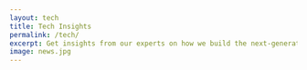 ```yaml
---
layout: tech
title: Tech Insights
permalink: /tech/
excerpt: Get insights from our experts on how we build the next-generation DEX-chain
image: news.jpg
---
```

